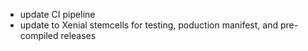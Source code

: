 * update CI pipeline
* update to Xenial stemcells for testing, poduction manifest, and pre-compiled releases
